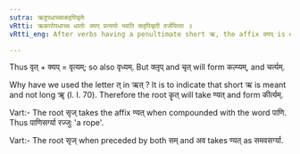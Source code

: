 ```yaml
---
sutra: ऋदुपधाच्चाक्लृपिचृतेः
vRtti: ऋकारोपधाच्च धातोः क्यप् प्रत्ययो भवति क्लृपिचृती वर्जयित्वा ॥
vRtti_eng: After verbs having a penultimate short ऋ, the affix क्यप् is employed, with the exception of the verbs क्लृप् 'to be able', and चृत 'to hurt'.

---
```

Thus वृत् + क्यप् = वृत्यम्; so also वृध्यम्. But क्लृप् and चृत् will form कल्प्यम्, and चर्त्यम्.

Why have we used the letter त् in ऋत् ? It is to indicate that short ऋ
is meant and not long ॠ (I. I. 70). Therefore the root कॄत् will take ण्यत् and form कीर्त्यम्.

Vart:- The root सृज् takes the affix ण्यत् when compounded with the word पाणि. Thus पाणिसर्ग्या रज्जुः 'a rope'.

Vart:- The root सृज् when preceded by both सम् and अव takes ण्यत् as समवसर्ग्या.